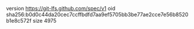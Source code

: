 version https://git-lfs.github.com/spec/v1
oid sha256:b0d0c44da20cec7ccffbdfd7aa9ef5705bb3be77ae2cce7e56b8520b1e8c572f
size 4975
